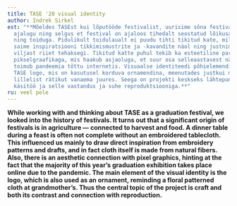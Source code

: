 ```yaml
---
title: TASE '20 visual identity
author: Indrek Sirkel
est: "**Mõeldes TASEst kui lõputööde festivalist, uurisime sõna festivali
  ajalugu ning selgus et festival on ajaloos tihedalt seostatud lõikusaja, saagi
  ning toiduga. Pidulikult toidulaualt ei puudu tihti tikitud kate, millest
  saime inspiratsiooni tikkimismustrite ja -kavandite näol ning justnimelt
  viljast riiet tehaksegi. Tikitud katte puhul tekib ka esteetiline paralleel
  pikselgraafikaga, mis haakub asjaoluga, et suur osa selleaastasest näitusest
  toimub pandeemia tõttu internetis. Visuaalse identiteedi põhielemendiks on
  TASE logo, mis on kasutusel korduva ornamendina, meenutades justkui mõnda
  lillelist rätikut vanaema juures. Seega on projekti keskseks lähtepunktiks
  käsitöö ja selle vastandus ja suhe reproduktsiooniga.**"
ru: veel pole
---
```

**While working with and thinking about TASE as a graduation festival, we looked into the history of festivals. It turns out that a significant origin of festivals is in agriculture — connected to harvest and food. A dinner table during a feast is often not complete without an embroidered tablecloth. This influenced us mainly to draw direct inspiration from embroidery patterns and drafts, and in fact cloth itself is made from natural fibers. Also, there is an aesthetic connection with pixel graphics, hinting at the fact that the majority of this year’s graduation exhibition takes place online due to the pandemic. The main element of the visual identity is the logo, which is also used as an ornament, reminding a floral patterned cloth at grandmother’s. Thus the central topic of the project is craft and both its contrast and connection with reproduction.**